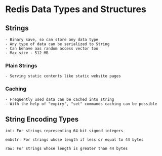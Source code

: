# Redis Data Types and Structures

## Strings 

    - Binary save, so can store any data type 
    - Any type of data can be serialized to String
    - Can behave aas random access vector too
    - Max size - 512 MB

### Plain Strings

    - Serving static contents like static website pages
    
### Caching 

    - Frequently used data can be cached into string
    - With the help of "expiry", "set" commands caching can be possible

## String Encoding Types

    int: For strings representing 64-bit signed integers

    embstr: For strings whose length if less or equal to 44 bytes

    raw: For strings whose length is greater than 44 bytes
